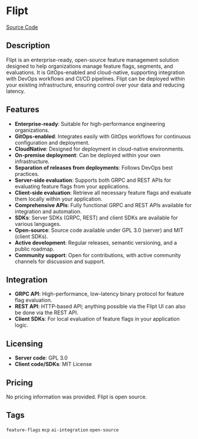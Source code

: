 # Flipt

[Source Code](https://github.com/flipt-io/flipt)

## Description
Flipt is an enterprise-ready, open-source feature management solution designed to help organizations manage feature flags, segments, and evaluations. It is GitOps-enabled and cloud-native, supporting integration with DevOps workflows and CI/CD pipelines. Flipt can be deployed within your existing infrastructure, ensuring control over your data and reducing latency.

## Features
- **Enterprise-ready**: Suitable for high-performance engineering organizations.
- **GitOps-enabled**: Integrates easily with GitOps workflows for continuous configuration and deployment.
- **CloudNative**: Designed for deployment in cloud-native environments.
- **On-premise deployment**: Can be deployed within your own infrastructure.
- **Separation of releases from deployments**: Follows DevOps best practices.
- **Server-side evaluation**: Supports both GRPC and REST APIs for evaluating feature flags from your applications.
- **Client-side evaluation**: Retrieve all necessary feature flags and evaluate them locally within your application.
- **Comprehensive APIs**: Fully functional GRPC and REST APIs available for integration and automation.
- **SDKs**: Server SDKs (GRPC, REST) and client SDKs are available for various languages.
- **Open-source**: Source code available under GPL 3.0 (server) and MIT (client SDKs).
- **Active development**: Regular releases, semantic versioning, and a public roadmap.
- **Community support**: Open for contributions, with active community channels for discussion and support.

## Integration
- **GRPC API**: High-performance, low-latency binary protocol for feature flag evaluation.
- **REST API**: HTTP-based API; anything possible via the Flipt UI can also be done via the REST API.
- **Client SDKs**: For local evaluation of feature flags in your application logic.

## Licensing
- **Server code**: GPL 3.0
- **Client code/SDKs**: MIT License

## Pricing
No pricing information was provided. Flipt is open source.

## Tags
`feature-flags` `mcp` `ai-integration` `open-source`